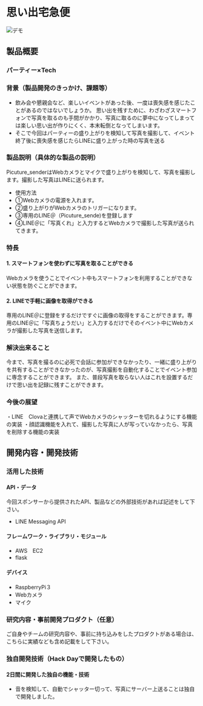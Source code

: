 # 思い出宅急便


![デモ](https://youtu.be/fhJ3x5P88Mo)

## 製品概要
### パーティー×Tech

### 背景（製品開発のきっかけ、課題等）

- 飲み会や懇親会など、楽しいイベントがあった後、一度は喪失感を感じたことがあるのではないでしょうか。
  思い出を残すために、わざわざスマートフォンで写真を取るのも手間がかかり、写真に取るのに夢中になってしまっては楽しい思い出が作りにくく、本末転倒となってしまいます。
- そこで今回はパーティーの盛り上がりを検知して写真を撮影して、イベント終了後に喪失感を感じたらLINEに盛り上がった時の写真を送る

### 製品説明（具体的な製品の説明）
Picuture_senderはWebカメラとマイクで盛り上がりを検知して、写真を撮影します。撮影した写真はLINEに送られます。
- 使用方法
- ①Webカメラの電源を入れます。
- ②盛り上がりがWebカメラのトリガーになります。
- ③専用のLINE＠（Picuture_sende)を登録します
- ④LINE＠に「写真くれ」と入力するとWebカメラで撮影した写真が送られてきます。

### 特長

#### 1. スマートフォンを使わずに写真を取ることができる
Webカメラを使うことでイベント中もスマートフォンを利用することができない状態を防ぐことができます。
#### 2. LINEで手軽に画像を取得ができる
専用のLINE＠に登録をするだけですぐに画像の取得をすることができます。専用のLINE＠に「写真ちょうだい」と入力するだけでそのイベント中にWebカメラが撮影した写真を送信します。

### 解決出来ること
今まで、写真を撮るのに必死で会話に参加ができなかったり、一緒に盛り上がりを共有することができなかったのが、写真撮影を自動化することでイベント参加に専念することができます。
また、普段写真を取らない人はこれを設置するだけで思い出を記録に残すことができます。

### 今後の展望
・LINE　Clovaと連携して声でWebカメラのシャッターを切れるようにする機能の実装
・顔認識機能を入れて、撮影した写真に人が写っていなかったら、写真を削除する機能の実装

## 開発内容・開発技術
### 活用した技術
#### API・データ
今回スポンサーから提供されたAPI、製品などの外部技術があれば記述をして下さい。

* LINE Messaging API

#### フレームワーク・ライブラリ・モジュール
* AWS　EC2
* flask


#### デバイス
* RaspberryPi３
* Webカメラ
* マイク

### 研究内容・事前開発プロダクト（任意）
ご自身やチームの研究内容や、事前に持ち込みをしたプロダクトがある場合は、こちらに実績なども含め記載をして下さい。

### 独自開発技術（Hack Dayで開発したもの）
#### 2日間に開発した独自の機能・技術
* 音を検知して、自動でシャッター切って、写真にサーバー上送ることは独自で開発しました。
